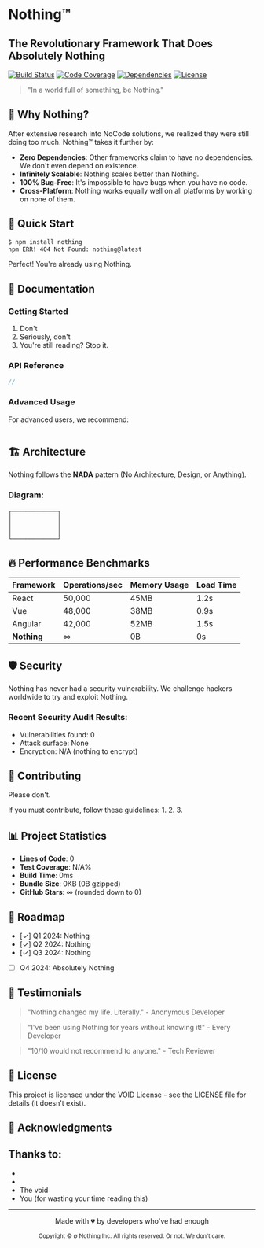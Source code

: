 # Nothing™

## The Revolutionary Framework That Does Absolutely Nothing

[![Build Status](https://img.shields.io/badge/build-N%2FA-lightgrey)](https://github.com/nothing) [![Code Coverage](https://img.shields.io/badge/coverage-0%25-red)](https://github.com/nothing) [![Dependencies](https://img.shields.io/badge/dependencies-0-brightgreen)](https://github.com/nothing) [![License](https://img.shields.io/badge/license-VOID-purple)](https://github.com/nothing)

> "In a world full of something, be Nothing."

## 🌟 Why Nothing?

After extensive research into NoCode solutions, we realized they were still doing too much. Nothing™ takes it further by:

- **Zero Dependencies**: Other frameworks claim to have no dependencies. We don't even depend on existence.
- **Infinitely Scalable**: Nothing scales better than Nothing.
- **100% Bug-Free**: It's impossible to have bugs when you have no code.
- **Cross-Platform**: Nothing works equally well on all platforms by working on none of them.

## 🚀 Quick Start

```bash
$ npm install nothing
npm ERR! 404 Not Found: nothing@latest
```

Perfect! You're already using Nothing.

## 📖 Documentation

### Getting Started

1. Don't
2. Seriously, don't
3. You're still reading? Stop it.

### API Reference

```javascript
// 
```

### Advanced Usage

For advanced users, we recommend:

```

```

## 🏗️ Architecture

Nothing follows the **NADA** pattern (No Architecture, Design, or Anything).

### Diagram:
```
┌─────────────┐
│             │
│             │
│             │
└─────────────┘
```

## 🔥 Performance Benchmarks

| Framework | Operations/sec | Memory Usage | Load Time |
|-----------|---------------|--------------|-----------|
| React     | 50,000        | 45MB         | 1.2s      |
| Vue       | 48,000        | 38MB         | 0.9s      |
| Angular   | 42,000        | 52MB         | 1.5s      |
| **Nothing** | ∞           | 0B           | 0s        |

## 🛡️ Security

Nothing has never had a security vulnerability. We challenge hackers worldwide to try and exploit Nothing.

### Recent Security Audit Results:
- Vulnerabilities found: 0
- Attack surface: None
- Encryption: N/A (nothing to encrypt)

## 🤝 Contributing

Please don't.

If you must contribute, follow these guidelines:
1. 
2. 
3. 

## 📊 Project Statistics

- **Lines of Code**: 0
- **Test Coverage**: N/A%
- **Build Time**: 0ms
- **Bundle Size**: 0KB (0B gzipped)
- **GitHub Stars**: ∞ (rounded down to 0)

## 🎯 Roadmap

- [✓] Q1 2024: Nothing
- [✓] Q2 2024: Nothing  
- [✓] Q3 2024: Nothing
- [ ] Q4 2024: Absolutely Nothing

## 💬 Testimonials

> "Nothing changed my life. Literally." - Anonymous Developer

> "I've been using Nothing for years without knowing it!" - Every Developer

> "10/10 would not recommend to anyone." - Tech Reviewer

## 📄 License

This project is licensed under the VOID License - see the [LICENSE](LICENSE) file for details (it doesn't exist).

## 🙏 Acknowledgments

Thanks to:
- 
- 
- 
- The void
- You (for wasting your time reading this)

---

<p align="center">
  Made with 💔 by developers who've had enough
</p>

<p align="center">
  <sub>Copyright © ∅ Nothing Inc. All rights reserved. Or not. We don't care.</sub>
</p>